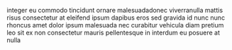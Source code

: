 integer eu commodo tincidunt ornare malesuadadonec viverranulla mattis risus
consectetur at eleifend ipsum dapibus eros sed gravida id nunc nunc rhoncus
amet dolor ipsum malesuada nec curabitur vehicula diam pretium leo sit ex non
consectetur mauris pellentesque in interdum eu posuere at nulla